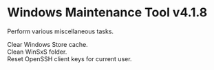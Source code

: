 # Windows Maintenance Tool v4.1.8
Perform various miscellaneous tasks.

Clear Windows Store cache.  
Clean WinSxS folder.  
Reset OpenSSH client keys for current user.
